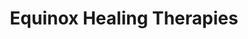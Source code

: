 ---
title: "Equinox Healing Therapies"
url: /manchester-center/equinox-healing-therapies/
shop: Massage
---